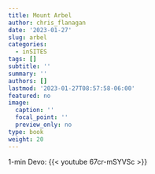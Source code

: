 ```yaml
---
title: Mount Arbel
author: chris_flanagan
date: '2023-01-27'
slug: arbel
categories:
  - inSITES
tags: []
subtitle: ''
summary: ''
authors: []
lastmod: '2023-01-27T08:57:58-06:00'
featured: no
image:
  caption: ''
  focal_point: ''
  preview_only: no
type: book
weight: 20
---
```


1-min Devo:
{{< youtube 67cr-mSYVSc >}}
